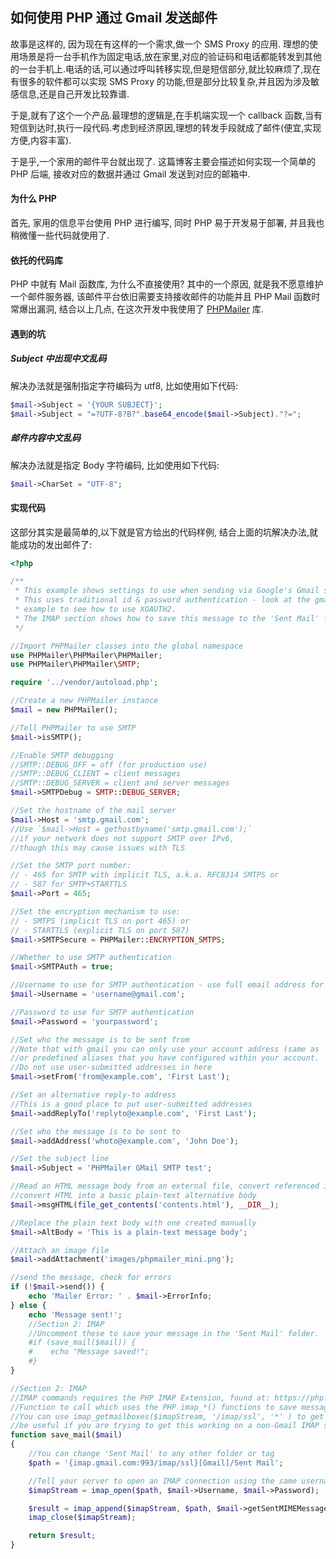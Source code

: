 如何使用 PHP 通过 Gmail 发送邮件
---

故事是这样的, 因为现在有这样的一个需求,做一个 SMS Proxy 的应用. 理想的使用场景是将一台手机作为固定电话,放在家里,对应的验证码和电话都能转发到其他的一台手机上.电话的话,可以通过呼叫转移实现,但是短信部分,就比较麻烦了,现在有很多的软件都可以实现 SMS Proxy 的功能,但是部分比较复杂,并且因为涉及敏感信息,还是自己开发比较靠谱.

于是,就有了这个一个产品.最理想的逻辑是,在手机端实现一个 callback 函数,当有短信到达时,执行一段代码.考虑到经济原因,理想的转发手段就成了邮件(便宜,实现方便,内容丰富).

于是乎,一个家用的邮件平台就出现了. 这篇博客主要会描述如何实现一个简单的 PHP 后端, 接收对应的数据并通过 Gmail 发送到对应的邮箱中.

#### 为什么 PHP

首先, 家用的信息平台使用 PHP 进行编写, 同时 PHP 易于开发易于部署, 并且我也稍微懂一些代码就使用了.

#### 依托的代码库
PHP 中就有 Mail 函数库, 为什么不直接使用? 其中的一个原因, 就是我不愿意维护一个邮件服务器, 该邮件平台依旧需要支持接收邮件的功能并且 PHP Mail 函数时常爆出漏洞, 结合以上几点, 在这次开发中我使用了 [PHPMailer](https://github.com/PHPMailer/PHPMailer) 库.

#### 遇到的坑
##### Subject 中出现中文乱码
解决办法就是强制指定字符编码为 utf8, 比如使用如下代码:
```php
$mail->Subject = '{YOUR SUBJECT}';
$mail->Subject = "=?UTF-8?B?".base64_encode($mail->Subject)."?=";
```

##### 邮件内容中文乱码
解决办法就是指定 Body 字符编码, 比如使用如下代码:
```php
$mail->CharSet = "UTF-8";
```

#### 实现代码
这部分其实是最简单的,以下就是官方给出的代码样例, 结合上面的坑解决办法,就能成功的发出邮件了:

```php
<?php

/**
 * This example shows settings to use when sending via Google's Gmail servers.
 * This uses traditional id & password authentication - look at the gmail_xoauth.phps
 * example to see how to use XOAUTH2.
 * The IMAP section shows how to save this message to the 'Sent Mail' folder using IMAP commands.
 */

//Import PHPMailer classes into the global namespace
use PHPMailer\PHPMailer\PHPMailer;
use PHPMailer\PHPMailer\SMTP;

require '../vendor/autoload.php';

//Create a new PHPMailer instance
$mail = new PHPMailer();

//Tell PHPMailer to use SMTP
$mail->isSMTP();

//Enable SMTP debugging
//SMTP::DEBUG_OFF = off (for production use)
//SMTP::DEBUG_CLIENT = client messages
//SMTP::DEBUG_SERVER = client and server messages
$mail->SMTPDebug = SMTP::DEBUG_SERVER;

//Set the hostname of the mail server
$mail->Host = 'smtp.gmail.com';
//Use `$mail->Host = gethostbyname('smtp.gmail.com');`
//if your network does not support SMTP over IPv6,
//though this may cause issues with TLS

//Set the SMTP port number:
// - 465 for SMTP with implicit TLS, a.k.a. RFC8314 SMTPS or
// - 587 for SMTP+STARTTLS
$mail->Port = 465;

//Set the encryption mechanism to use:
// - SMTPS (implicit TLS on port 465) or
// - STARTTLS (explicit TLS on port 587)
$mail->SMTPSecure = PHPMailer::ENCRYPTION_SMTPS;

//Whether to use SMTP authentication
$mail->SMTPAuth = true;

//Username to use for SMTP authentication - use full email address for gmail
$mail->Username = 'username@gmail.com';

//Password to use for SMTP authentication
$mail->Password = 'yourpassword';

//Set who the message is to be sent from
//Note that with gmail you can only use your account address (same as `Username`)
//or predefined aliases that you have configured within your account.
//Do not use user-submitted addresses in here
$mail->setFrom('from@example.com', 'First Last');

//Set an alternative reply-to address
//This is a good place to put user-submitted addresses
$mail->addReplyTo('replyto@example.com', 'First Last');

//Set who the message is to be sent to
$mail->addAddress('whoto@example.com', 'John Doe');

//Set the subject line
$mail->Subject = 'PHPMailer GMail SMTP test';

//Read an HTML message body from an external file, convert referenced images to embedded,
//convert HTML into a basic plain-text alternative body
$mail->msgHTML(file_get_contents('contents.html'), __DIR__);

//Replace the plain text body with one created manually
$mail->AltBody = 'This is a plain-text message body';

//Attach an image file
$mail->addAttachment('images/phpmailer_mini.png');

//send the message, check for errors
if (!$mail->send()) {
    echo 'Mailer Error: ' . $mail->ErrorInfo;
} else {
    echo 'Message sent!';
    //Section 2: IMAP
    //Uncomment these to save your message in the 'Sent Mail' folder.
    #if (save_mail($mail)) {
    #    echo "Message saved!";
    #}
}

//Section 2: IMAP
//IMAP commands requires the PHP IMAP Extension, found at: https://php.net/manual/en/imap.setup.php
//Function to call which uses the PHP imap_*() functions to save messages: https://php.net/manual/en/book.imap.php
//You can use imap_getmailboxes($imapStream, '/imap/ssl', '*' ) to get a list of available folders or labels, this can
//be useful if you are trying to get this working on a non-Gmail IMAP server.
function save_mail($mail)
{
    //You can change 'Sent Mail' to any other folder or tag
    $path = '{imap.gmail.com:993/imap/ssl}[Gmail]/Sent Mail';

    //Tell your server to open an IMAP connection using the same username and password as you used for SMTP
    $imapStream = imap_open($path, $mail->Username, $mail->Password);

    $result = imap_append($imapStream, $path, $mail->getSentMIMEMessage());
    imap_close($imapStream);

    return $result;
}
```
